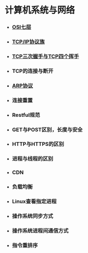 # 计算机系统与网络

* ### [OSI七层](/计算机原理与网络/OSI七层.md)
* ### [TCP/IP协议族](/计算机原理与网络/TCP_IP协议族)
* ### [TCP三次握手与TCP四个挥手](/计算机原理与网络/TCP三次握手.md)

* ### TCP的连接与断开
* ### [ARP协议](/计算机原理与网络/ARP协议.md)
* ### 连接重置
* ### Restful规范
* ### GET与POST区别，长度与安全
* ### HTTP与HTTPS的区别
* ### 进程与线程的区别
* ### CDN
* ### 负载均衡
* ### Linux查看指定进程
* ### 操作系统同步方式
* ### 操作系统进程间通信方式
* ### 指令重排序



